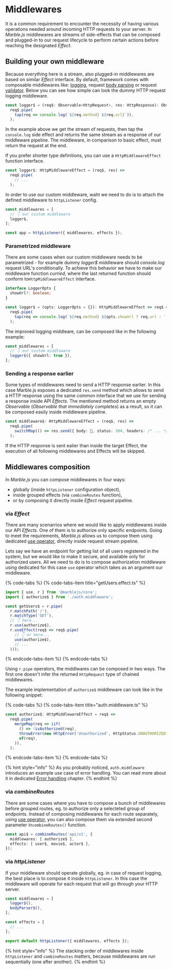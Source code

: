 # Middlewares

It is a common requirement to encounter the necessity of having various operations needed around incoming HTTP requests to your server. In _Marble.js_ middlewares are streams of side-effects that can be composed and plugged-in to our request lifecycle to perform certain actions before reaching the designated _Effect_.

## Building your own middleware

Because everything here is a stream, also plugged-in middlewares are based on similar _Effect_ interface. By default, framework comes with composable middlewares like: [logging](../api-reference/middleware-logger.md), request [body parsing](../api-reference/middleware-body.md) or request [validator](../api-reference/middleware-io.md). Below you can see how simple can look the dummy HTTP request logging middleware.

```typescript
const logger$ = (req$: Observable<HttpRequest>, res: HttpResponse): Observable<HttpRequest> =>
  req$.pipe(
    tap(req => console.log(`${req.method} ${req.url}`)),
  );
```

In the example above we get the stream of requests, then tap the `console.log` side effect and returns the same stream as a response of our middleware pipeline. The middleware, in comparison to basic effect, must return the request at the end.

If you prefer shorter type definitions, you can use a `HttpMiddlewareEffect` function interface.

```typescript
const logger$: HttpMiddlewareEffect = (req$, res) =>
  req$.pipe(
    // ...
  );
```

In order to use our custom middleware, waht we need to do is to attach the defined middleware to `httpListener` config.

```typescript
const middlewares = [
  // 👇 our custom middleware 
  logger$,
];

const app = httpListener({ middlewares, effects });
```

### Parametrized middleware

There are some cases when our custom middleware needs to be parametrized - for example dummy _logger$_ middleware should _console.log_  request URL's conditionally. To achieve this behavior we have to make our middleware function _curried_, where the last returned function should conform to`HttpMiddlewareEffect` interface.

```typescript
interface LoggerOpts {
  showUrl?: boolean;
}

const logger$ = (opts: LoggerOpts = {}): HttpMiddlewareEffect => req$ =>
  req$.pipe(
    tap(req => console.log(`${req.method} ${opts.showUrl ? req.url : ''}`)),
  );
```

The improved logging middleare, can be composed like in the following example:

```typescript
const middlewares = [
  // 👇 our custom middleware
  logger$({ showUrl: true }),
];
```

### Sending a response earlier

Some types of middlewares need to send a HTTP response earlier. In this case Marble.js exposes a dedicated `res.send` method which allows to send a HTTP response using the same common interface that we use for sending a response inside API _Effects_. The mentioned method returns an empty _Observable_ \(_Observable that immediately completes_\) as a result, so it can be composed easily inside middleware pipeline.

```typescript
const middleware$: HttpMiddlewareEffect = (req$, res) =>
  req$.pipe(
    switchMap(() => res.send({ body: 💩, status: 304, headers: /* ... */ }),
  );
```

If the HTTP response is sent ealier than inside the target Effect, the execution of all following middlewares and Effects will be skipped.

## Middlewares composition

In _Marble.js_ you can compose middlewares in four ways:

* globally \(inside `httpListener` configuration object\),
* inside grouped effects \(via `combineRoutes` function\),
* or by composing it directly inside _Effect_ request pipeline.

### via _Effect_

There are many scenarrios where we would like to apply middlewares inside our API _Effects_. One of them is to authorize only specific endpoints. Going to meet the requirements, _Marble.js_ allows us to compose them using dedicated [use operator](../api-reference/core/operator-use.md), directly inside request stream pipeline.

Lets say we have an endpoint for getting list of all users registered in the system, but we would like to make it secure, and available only for authorized users. All we need to do is to compose authorization middleware using dedicated for this case `use` operator which takes as an argument our middleware.

{% code-tabs %}
{% code-tabs-item title="getUsers.effect.ts" %}
```typescript
import { use, r } from '@marblejs/core';
import { authorize$ } from './auth.middleware';

const getUsers$ = r.pipe(
  r.matchPath('/'),
  r.matchType('GET'),
  // 👇 here...
  r.use(authorize$),
  r.useEffect(req$ => req$.pipe(
    // 👇 or here...
    use(authorize$),
    // ...
  )));
```
{% endcode-tabs-item %}
{% endcode-tabs %}

Using `r.pipe` operators, the middlwares can be composed in two ways. The first one doesn't infer the returned `HttpRequest` type of chained middlewares.

The example implementation of `authorize$` middleware can look like in the following snippet:

{% code-tabs %}
{% code-tabs-item title="auth.middleware.ts" %}
```typescript
const authorize$: HttpMiddlewareEffect = req$ =>
  req$.pipe(
    mergeMap(req => iif(
      () => !isAuthorized(req),
      throwError(new HttpError('Unauthorized', HttpStatus.UNAUTHORIZED)),
      of(req),
    )),
  );
```
{% endcode-tabs-item %}
{% endcode-tabs %}

{% hint style="info" %}
As you probably noticed, `auth.middleware` introduces an example use case of error handling. You can read more about it in dedicated [Error handling](error-handling.md) chapter.
{% endhint %}

### via _combineRoutes_

There are some cases where you have to compose a bunch of middlewares before grouped routes, eg. to authorize only a selecteted group of endpoints. Instead of composing middlewares for each route separately, using [use operator](../api-reference/core/operator-use.md), you can also compose them via extended second parameter in`combineRoutes()` function.

```typescript
const api$ = combineRoutes('api/v1', {
  middlewares: [ authorize$ ],
  effects: [ user$, movie$, actor$ ],
});
```

### via _httpListener_

If your middleware should operate globally, eg. in case of request logging, the best place is to compose it inside `httpListener`. In this case the middleware will operate for each request that will go through your HTTP server.

```typescript
const middlewares = [
  logger$(),
  bodyParser$(),
];

const effects = [
  // ...
];

export default httpListener({ middlewares, effects });
```

{% hint style="info" %}
The stacking order of middlewares inside `httpListener` and `combineRoutes` matters, because middlewares are run sequentially \(one after another\).
{% endhint %}



